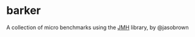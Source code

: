 barker
======

A collection of micro benchmarks using the [JMH](http://openjdk.java.net/projects/code-tools/jmh/) library, by @jasobrown
